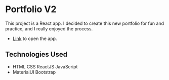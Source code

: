 # Portfolio V2

This project is a React app. I decided to create this new portfolio for fun and practice, and I really enjoyed the process.

- [Link](https://dnocentini.github.io/p.v2/) to open the app.

## Technologies Used 

- HTML CSS ReactJS JavaScript
- MaterialUI Bootstrap

